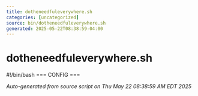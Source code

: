 ```yaml
---
title: dotheneedfuleverywhere.sh
categories: [uncategorized]
source: bin/dotheneedfuleverywhere.sh
generated: 2025-05-22T08:38:59-04:00
---
```


# dotheneedfuleverywhere.sh

#!/bin/bash
=== CONFIG ===

_Auto-generated from source script on Thu May 22 08:38:59 AM EDT 2025_

